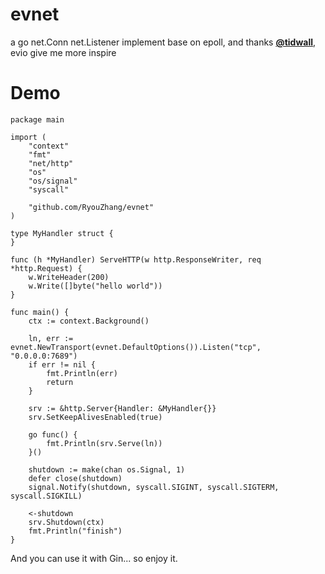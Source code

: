 # evnet
a go net.Conn net.Listener implement base on epoll, and thanks [**@tidwall**](https://github.com/tidwall), evio give me more inspire

# Demo

```
package main

import (
	"context"
	"fmt"
	"net/http"
	"os"
	"os/signal"
	"syscall"

	"github.com/RyouZhang/evnet"
)

type MyHandler struct {
}

func (h *MyHandler) ServeHTTP(w http.ResponseWriter, req *http.Request) {
	w.WriteHeader(200)
	w.Write([]byte("hello world"))
}

func main() {
	ctx := context.Background()

	ln, err := evnet.NewTransport(evnet.DefaultOptions()).Listen("tcp", "0.0.0.0:7689")
	if err != nil {
		fmt.Println(err)
		return
	}

	srv := &http.Server{Handler: &MyHandler{}}
	srv.SetKeepAlivesEnabled(true)

	go func() {
		fmt.Println(srv.Serve(ln))
	}()

	shutdown := make(chan os.Signal, 1)
	defer close(shutdown)
	signal.Notify(shutdown, syscall.SIGINT, syscall.SIGTERM, syscall.SIGKILL)

	<-shutdown
	srv.Shutdown(ctx)
	fmt.Println("finish")
}
```

And you can use it with Gin... so enjoy it.
